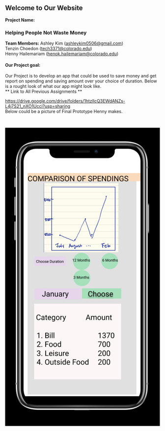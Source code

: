 ## Welcome to Our Website
**Project Name:** 
### Helping People Not Waste Money
**Team Members:**
Ashley Kim (ashleykim0506@gmail.com) <br>
Tenzin Choedon (tech3371@colorado.edu) <br>
Henny Hailemariam (henok.hailemariam@colorado.edu)<br>
#### Our Project goal:
Our Project is to develop an app that could be used to save money and get report on spending and saving amount over your choice of duration. Below is a rought look of what our app might look like.<br>
** Link to All Previous Assignments **

https://drive.google.com/drive/folders/1htzlIcQ3EWdANZs-L4j7S21_nXO1Ucci?usp=sharing <br>
Below could be a picture of Final Prototype Henny makes. <br>
<link type="text/css" rel="stylesheet" href="mainPage.html" /><br>

![Image](hciImage.jpeg)

